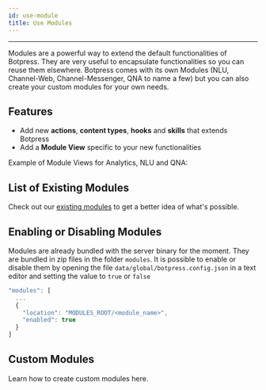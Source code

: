 ```yaml
---
id: use-module
title: Use Modules
---
```


-----------------

Modules are a powerful way to extend the default functionalities of Botpress. They are very useful to encapsulate functionalities so you can reuse them elsewhere. Botpress comes with its own Modules (NLU, Channel-Web, Channel-Messenger, QNA to name a few) but you can also create your custom modules for your own needs.

## Features

- Add new **actions**, **content types**, **hooks** and **skills** that extends Botpress
- Add a **Module View** specific to your new functionalities

Example of Module Views for Analytics, NLU and QNA:

## List of Existing Modules

Check out our [existing modules](https://github.com/botpress/botpress/tree/master/modules) to get a better idea of what's possible.

## Enabling or Disabling Modules

Modules are already bundled with the server binary for the moment. They are bundled in zip files in the folder `modules`. It is possible to enable or disable them by opening the file `data/global/botpress.config.json` in a text editor and setting the value to `true` or `false`

```js
"modules": [
  ...
  {
    "location": "MODULES_ROOT/<module_name>",
    "enabled": true
  }
]
```

## Custom Modules

Learn how to create custom modules here.
